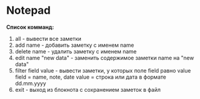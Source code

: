 # Notepad

**Список комманд:**
  1) all - вывести все заметки
  2) add name - добавить заметку с именем name
  3) delete name - удалить заметку с именем name
  4) edit name "new data" - заменить содержимое заметки name на "new data"
  5) filter field value - вывести заметки, у которых поле field равно value
  field = name, note, date
  value = строка или дата в формате dd.mm.yyyy
  6) exit - выход из блокнота с сохранением заметок в файл
